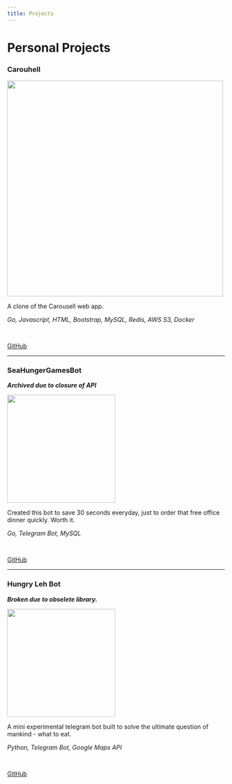 ```yaml
---
title: Projects
---
```


# Personal Projects

### Carouhell
<img src="/img/carouhell.png" width="500" />

A clone of the Carousell web app.

*Go, Javascript, HTML, Bootstrap, MySQL, Redis, AWS S3, Docker*

<img src="/img/github.png" width="16"/> 

[GitHub](https://github.com/aaronangxz/Carouhell)

---

### SeaHungerGamesBot

***Archived due to closure of API***

<img src="/img/seahungergames.jpeg" width="250" />

Created this bot to save 30 seconds everyday, just to order that free office dinner quickly. Worth it.

*Go, Telegram Bot, MySQL*

<img src="/img/github.png" width="16"/> 

[GitHub](https://github.com/aaronangxz/SeaDinner)

---

### Hungry Leh Bot 

***Broken due to obselete library.***

<img src="/img/hungrylehbot.png" width="250" height="250" />

A mini experimental telegram bot built to solve the ultimate question of mankind - what to eat.


*Python, Telegram Bot, Google Maps API*

<img src="/img/github.png" width="16"/> 

[GitHub](https://github.com/aaronangxz/hungrylehbot)


